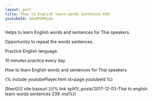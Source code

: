 ```yaml
---
layout: post
title: Thai to English learn words sentences 699 
youtubeId: kGo0PVM9jdo
---
```

 
 
Helps to learn English words and sentences for Thai speakers.

Opportunitiy to repeat the words sentences. 

Practice English language. 
 
10 minutes practice every day. 
 
How to learn English words and sentences for Thai speakers 
 
{% include youtubePlayer.html id=page.youtubeId %}
 
 
[Next]({{ site.baseurl }}{% link  split1/_posts/2017-12-03-Thai to english learn words sentences 239 .md%})
 
